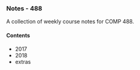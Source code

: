 ### Notes - 488

A collection of weekly course notes for COMP 488.

#### Contents
  * 2017
  * 2018
  * extras
